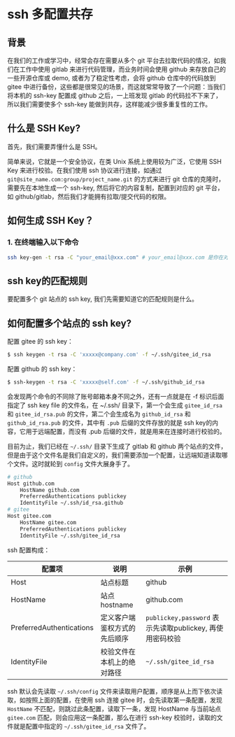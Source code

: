 # ssh 多配置共存

## 背景

在我们的工作或学习中，经常会存在需要从多个 git 平台去拉取代码的情况，如我们在工作中使用 gitlab 来进行代码管理，而业务时间会使用 github 来存放自己的一些开源仓库或 demo, 或者为了稳定性考虑，会将 github 仓库中的代码放到 gitee 中进行备份，这些都是很常见的场景，而这就常常导致了一个问题：当我们将本机的 ssh-key 配置成 github 之后，一上班发现 gitlab 的代码拉不下来了，所以我们需要使多个 ssh-key 能做到共存，这样能减少很多重复性的工作。

## 什么是 SSH Key?

首先，我们需要弄懂什么是 SSH。

简单来说，它就是一个安全协议，在类 Unix 系统上使用较为广泛，它使用 SSH Key 来进行校验。在我们使用 ssh 协议进行连接，如通过 `git@site_name.com:group/project_name.git` 的方式来进行 git 仓库的克隆时，需要先在本地生成一个 ssh-key, 然后将它的内容复制，配置到对应的 git 平台，如 github/gitlab，然后我们才能拥有拉取/提交代码的权限。

## 如何生成 SSH Key？

### 1. 在终端输入以下命令

```bash
ssh key-gen -t rsa -C "your_email@xxx.com" # your_email@xxx.com 是你在对应的平台注册的邮箱
```

## ssh key的匹配规则

要配置多个 git 站点的 ssh key, 我们先需要知道它的匹配规则是什么。

## 如何配置多个站点的 ssh key?

配置 gitee 的 ssh key：

```bash
$ ssh keygen -t rsa -C 'xxxxx@company.com' -f ~/.ssh/gitee_id_rsa
```

配置 github 的 ssh key：

```bash
$ ssh-keygen -t rsa -C 'xxxxx@self.com' -f ~/.ssh/github_id_rsa
```

会发现两个命令的不同除了账号邮箱本身不同之外，还有一点就是在 -f 标识后面指定了 ssh key file 的文件名，在 ~/.ssh/ 目录下，第一个会生成 `gitee_id_rsa` 和 `gitee_id_rsa.pub` 的文件，第二个会生成名为 `github_id_rsa` 和 `github_id_rsa.pub` 的文件，其中有 `.pub` 后缀的文件存放的就是 ssh key的内容，它用于远端配置，而没有 .pub 后缀的文件，就是用来在连接时进行校验的。

目前为止，我们已经在 `~/.ssh/` 目录下生成了 gitlab 和 github 两个站点的文件，但是由于这个文件名是我们自定义的，我们需要添加一个配置，让远端知道读取哪个文件。这时就轮到 `config` 文件大展身手了。

```bash
# github
Host github.com
    HostName github.com
    PreferredAuthentications publickey
    IdentityFile ~/.ssh/id_rsa.github
# gitee
Host gitee.com
    HostName gitee.com
    PreferredAuthentications publickey
    IdentityFile ~/.ssh/gitee_id_rsa
```

ssh 配置构成：

| 配置项                   | 说明                         | 示例                                                     |
|--------------------------|------------------------------|----------------------------------------------------------|
| Host                     | 站点标题                     | github                                                   |
| HostName                 | 站点 hostname                | github.com                                               |
| PreferredAuthentications | 定义客户端鉴权方式的先后顺序 | `publickey,password` 表示先读取publickey, 再使用密码校验 |
| IdentityFile             | 校验文件在本机上的绝对路径   | `~/.ssh/gitee_id_rsa`                                    |

ssh 默认会先读取 `~/.ssh/config` 文件来读取用户配置，顺序是从上而下依次读取，如按照上面的配置，在使用 ssh 连接 gitee 时，会先读取第一条配置，发现 `HostName` 不匹配，则跳过此条配置，读取下一条，发现 HostName 与当前站点 `gitee.com` 匹配，则会应用这一条配置，那么在进行 ssh-key 校验时，读取的文件就是配置中指定的 `~/.ssh/gitee_id_rsa` 文件了。







